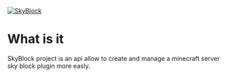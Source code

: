 [![SkyBlock](https://wakatime.com/badge/user/04689342-dc6a-4f3f-b9fc-11d2f85bbf9f/project/b3c70337-6083-4371-bd41-c08dc83d30cc.svg)](https://wakatime.com/badge/user/04689342-dc6a-4f3f-b9fc-11d2f85bbf9f/project/b3c70337-6083-4371-bd41-c08dc83d30cc)

# What is it
SkyBlock project is an api allow to create and manage a minecraft server sky block plugin more easly.
